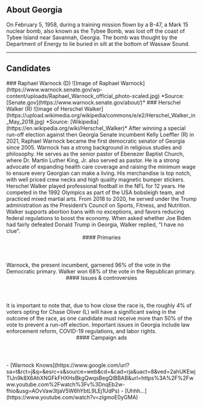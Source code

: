 ## About Georgia
On February 5, 1958, during a training mission flown by a B-47, a Mark 15 nuclear bomb, also known as the Tybee Bomb, was lost off the coast of Tybee Island near Savannah, Georgia. The bomb was thought by the Department of Energy to lie buried in silt at the bottom of Wassaw Sound.

---

## Candidates

<Grid>
  <Box>
    ### Raphael Warnock (D)
    ![Image of Raphael Warnock](https://www.warnock.senate.gov/wp-content/uploads/Raphael_Warnock_official_photo-scaled.jpg)
    *Source: [Senate.gov](https://www.warnock.senate.gov/about/)*
  </Box>
  <Box>
    ### Herschel Walker (R)
    ![Image of Herschel Walker](https://upload.wikimedia.org/wikipedia/commons/e/e2/Herschel_Walker_in_May_2018.jpg)
    *Source: [Wikipedia](https://en.wikipedia.org/wiki/Herschel_Walker)*
  </Box>

  <Box>
    After winning a special run-off election against then Georgia Senate incumbent Kelly Loeffler (R) in 2021, Raphael Warnock became the first democratic senator of Georgia since 2005. Warnock has a strong background in religious studies and philosophy. He serves as the senior pastor of Ebenezer Baptist Church, where Dr. Martin Luther King, Jr. also served as pastor. He is a strong advocate of expanding health care coverage and raising the minimum wage to ensure every Georgian can make a living. His merchandise is top notch, with well priced crew necks and high quality magnetic bumper stickers.
  </Box>
  <Box>
    Herschel Walker played professional football in the NFL for 12 years. He competed in the 1992 Olympics as part of the USA bobsleigh team, and practiced mixed martial arts. From 2018 to 2020, he served under the Trump administration as the President’s Council on Sports, Fitness, and Nutrition. Walker supports abortion bans with no exceptions, and favors reducing federal regulations to boost the economy. When asked whether Joe Biden had fairly defeated Donald Trump in Georgia, Walker replied, "I have no clue".
  </Box>

  <Header>
    #### Primaries
  </Header>
  <Box>
    Warnock, the present incumbent, garnered 96% of the vote in the Democratic primary.
  </Box>
  <Box>
    Walker won 68% of the vote in the Republican primary.
  </Box>

  <Header>
    #### Issues & controversies
  </Header>

  <WideBox>
    It is important to note that, due to how close the race is, the roughly 4% of voters opting for Chase Oliver (L) will have a significant swing in the outcome of the race, as one candidate must receive more than 50% of the vote to prevent a run-off election. Important issues in Georgia include law enforcement reform, COVID-19 regulations, and labor rights. 
  </WideBox>
 
  <Header>
    #### Campaign ads
  </Header>
  <Box>
    - [Warnock Knows](https://www.google.com/url?sa=t&rct=j&q=&esrc=s&source=web&cd=&cad=rja&uact=8&ved=2ahUKEwjTlJn9k8X6AhXNGFkFHXHsBkgQwqsBegQIBBAB&url=https%3A%2F%2Fwww.youtube.com%2Fwatch%3Fv%3DnqEb2w-fhio&usg=AOvVaw3tjaV5W6hYbtL9LEj1UdPs)
  </Box>
  <Box>
    - [Uhhh...](https://www.youtube.com/watch?v=zlgmoE0yGMA)
  </Box>
</Grid>
